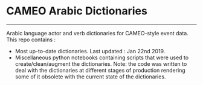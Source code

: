 # CAMEO Arabic Dictionaries
------
Arabic language actor and verb dictionaries for CAMEO-style event data. This repo contains : 
- Most up-to-date dictionaries. Last updated : Jan 22nd 2019. 
- Miscellaneous python notebooks containing scripts that were used to create/clean/augment the dictionaries. Note: the code was written to deal with the dictionaries at different stages of production rendering some of it obsolete with the current state of the dictionaries. 

